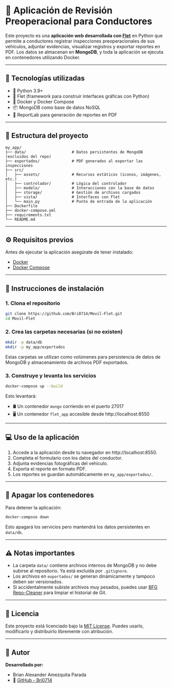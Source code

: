 # 📱 Aplicación de Revisión Preoperacional para Conductores

Este proyecto es una **aplicación web desarrollada con [Flet](https://flet.dev/)** en Python que permite a conductores registrar inspecciones preoperacionales de sus vehículos, adjuntar evidencias, visualizar registros y exportar reportes en PDF. Los datos se almacenan en **MongoDB**, y toda la aplicación se ejecuta en contenedores utilizando Docker.

---

## 🧰 Tecnologías utilizadas

- 🐍 Python 3.9+
- 🎨 Flet (framework para construir interfaces gráficas con Python)
- 🐳 Docker y Docker Compose
- 📦 MongoDB como base de datos NoSQL
- 📄 ReportLab para generación de reportes en PDF

---

## 📁 Estructura del proyecto

```
my_app/
├── data/                    # Datos persistentes de MongoDB (excluidos del repo)
├── exportados/              # PDF generados al exportar las inspecciones
├── src/
│   ├── assets/              # Recursos estáticos (íconos, imágenes, etc.)
│   ├── controlador/         # Lógica del controlador
│   ├── modelo/              # Interacciones con la base de datos
│   ├── storage/             # Gestión de archivos cargados
│   ├── vista/               # Interfaces con Flet
│   └── main.py              # Punto de entrada de la aplicación
├── Dockerfile
├── docker-compose.yml
├── requirements.txt
└── README.md
```

---

## ⚙️ Requisitos previos

Antes de ejecutar la aplicación asegúrate de tener instalado:

- [Docker](https://www.docker.com/)
- [Docker Compose](https://docs.docker.com/compose/)

---

## 🚀 Instrucciones de instalación

### 1. Clona el repositorio

```bash
git clone https://github.com/Bri0714/Movil-Flet.git
cd Movil-Flet
```

### 2. Crea las carpetas necesarias (si no existen)

```bash
mkdir -p data/db
mkdir -p my_app/exportados
```

Estas carpetas se utilizan como volúmenes para persistencia de datos de MongoDB y almacenamiento de archivos PDF exportados.

### 3. Construye y levanta los servicios

```bash
docker-compose up --build
```

Esto levantará:
- 🛢️ Un contenedor `mongo` corriendo en el puerto 27017
- 🖥️ Un contenedor `flet_app` accesible desde http://localhost:8550

---

## 💻 Uso de la aplicación

1. Accede a la aplicación desde tu navegador en http://localhost:8550.
2. Completa el formulario con los datos del conductor.
3. Adjunta evidencias fotográficas del vehículo.
4. Exporta el reporte en formato PDF.
5. Los reportes se guardan automáticamente en `my_app/exportados/`.

---

## 🧹 Apagar los contenedores

Para detener la aplicación:

```bash
docker-compose down
```

Esto apagará los servicios pero mantendrá los datos persistentes en `data/db`.

---

## ⚠️ Notas importantes

- La carpeta `data/` contiene archivos internos de MongoDB y no debe subirse al repositorio. Ya está excluida por `.gitignore`.
- Los archivos en `exportados/` se generan dinámicamente y tampoco deben ser versionados.
- Si accidentalmente subiste archivos muy pesados, puedes usar [BFG Repo-Cleaner](https://rtyley.github.io/bfg-repo-cleaner/) para limpiar el historial de Git.

---

## 📄 Licencia

Este proyecto está licenciado bajo la [MIT License](LICENSE). Puedes usarlo, modificarlo y distribuirlo libremente con atribución.

---

## 👤 Autor

**Desarrollado por:**
- Brian Alexander Amezquita Parada
- 🔗 [GitHub - Bri0714](https://github.com/Bri0714)

